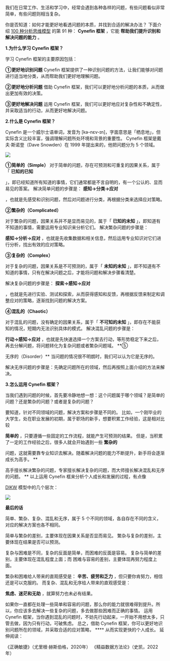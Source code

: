 我们在日常工作、生活和学习中，经常会遇到各种各样的问题，有些问题看似非常简单，有些问题则相当复杂。

你是否知道：如何才能更好地看透问题的本质，并找到合适的解决办法？  下面介绍 [100 种分析思维模型](https://mp.weixin.qq.com/mp/appmsgalbum?__biz=MzA4ODE2OTIxMw==&action=getalbum&album_id=1701638273011351554#wechat_redirect) 的第 91 种： **Cynefin 框架** ，它能 **帮助我们提升识别和解决问题的能力** 。

**1.为什么学习 Cynefin 框架？**

学习 Cynefin 框架的主要原因包括： 

**①更好地识别问题** Cynefin 框架提供了一种识别问题的方法，让我们能够对问题进行适当地分类，从而帮助我们更好地理解问题。 

**②更好地分析问题** 借助 Cynefin 框架，我们可以更好地分析问题的本质，从而做出更加有效的决策。 

**③更好地解决问题** 运用 Cynefin 框架，我们可以更好地应对复杂性和不确定性，并采取适当的行动，从而更好地解决问题。

**2.什么是 Cynefin 框架？**

 Cynefin 是一个威尔士语单词，发音为 [kə-nɛv-ɪn]，字面意思是「栖息地」，但实际含义比较丰富，强调理解问题所处环境和背景的重要性。  Cynefin 框架是戴夫·斯诺登（Dave Snowden）在 1999 年提出来的，他把问题分为 5 个领域。

![](https://mmbiz.qpic.cn/mmbiz_png/giaycic3UNwo3heDMGulTc9pC6JT2PkWlH0QEvTUkxCuAk3jiaCrmhicQAjUvIfaiads9gN2alYN6wh1ebBrrkx4edg/640?wx_fmt=png&from=appmsg) 

**①简单的（Simple）** 对于简单的问题，存在可预测和可重复的因果关系，属于「 **已知的已知**

」，即已经知道所有知道的事情，它们通常都是不言自明的，有一个公认的、显而易见的答案。  解决简单问题的步骤是： **感知→分类→应对**

，也就是先感受和识别问题，然后对问题进行分类，再根据分类来选择应对策略。 

**②繁杂的（Complicated）**

对于繁杂的问题，因果关系并不是显而易见的，属于「 **已知的未知** 」，即知道有不知道的事情，需要运用专业知识来分析它们。  解决繁杂问题的步骤是：

**感知→分析→应对** ，也就是先收集数据和相关信息，然后运用专业知识对它们进行分析，找出有效的应对策略。 

**③复杂的（Complex）**

对于复杂的问题，因果关系是不可预测的，属于「 **未知的未知** 」，即不知道有不知道的事情，只有在解决问题之后，才能将问题和解决步骤看清楚。

解决复杂问题的步骤是： **探索→感知→应对**

，也就是先进行实验、测试和探索，从而获得感知和反馈，再根据反馈来制定和调整应对的策略，逐渐找到问题的解决方案。 

**④混乱的（Chaotic）**

对于混乱的问题，没有确定的因果关系，属于「 **不可知的未知** 」，即存在不能获知的情况，短期内无法识别具体的模式。  解决混乱问题的步骤是：

**行动→感知→应对** ，也就是先快速选择一个方案去行动，等形势稳定下来之后，再去分解问题，将问题转化为复杂问题或者繁杂问题域。  **⑤

无序的（Disorder）** 当问题的情况很不明朗时，我们可以认为它是无序的。

解决无序问题的步骤是：先确定问题所在的领域，然后再按照上面介绍的方法来解决。

**3.怎么运用 Cynefin 框架？**

当我们遇到问题的时候，首先要冷静地想一想：这个问题属于哪个领域？是简单的问题？还是繁杂的问题？或者是复杂的问题？

要知道，针对不同领域的问题，解决方案和步骤是不同的。  比如，一个刚毕业的大学生，处在职业发展的初期，属于职场的新手，想要积累工作经验，这是相对比较

**简单的** ，只要遵循一些固定的工作流程，就能产生可预测的结果。  但是，当积累了一定的工作经验之后，很多人就会开始遇到一些 **繁杂的**

问题，这就需要靠专业知识去解决。随着解决问题的能力不断提升，新手将会逐渐成长为高手。  **

高手擅长解决繁杂的问题，专家擅长解决复杂的问题，而大师擅长解决混乱和无序的问题。  ** 以上运用 Cynefin 框来分析个人成长和发展的过程，有点像

[DIKW](https://mp.weixin.qq.com/s?__biz=MzA4ODE2OTIxMw==&mid=2653481106&idx=1&sn=34818d71e37a146e8c131479898d9d90&scene=21#wechat_redirect) 模型中的几个层次：

![](https://mmbiz.qpic.cn/mmbiz_png/giaycic3UNwo3heDMGulTc9pC6JT2PkWlHLW8xkmM50FjORKZ62qNMfaMcoKS55VGlS7MESUtLXiaDQDsJayPX25w/640?wx_fmt=png&from=appmsg) 

**最后的话**

 简单、繁杂、复杂、混乱和无序，属于 5 个不同的领域，各自存在不同的含义，对应的解决方案也各不相同。

简单与繁杂的差别，主要体现在因果关系是否显而易见。  繁杂与复杂的差别，主要体现在结果是否可以预测。

复杂与困难是不同，复杂的反面是简单，而困难的反面是容易。  复杂与简单的差别，主要体现在混乱程度上面；而  困难与容易的差别，主要体现再努力程度上面。

繁杂和困难给人带来的直观感受是：  **辛苦、疲劳和乏力** ，但只要你肯努力，相信还是可以克服的。  而复杂、混乱和无序给人带来的直观感受是：

**焦虑、迷茫和无助** ，就算努力也未必有结果。  

如果你一直都在处理一些简单和容易的问题，那么你的能力就很难得到提升。所以，你应该多去解决一些复杂的问题，多去做那些困难而正确的事情。  运用 Cynefin 框架，当你遇到混乱的问题时，不妨先行动起来，一开始不用想太多，只管去做，因为只有行动，可破焦虑。  总之，借助 Cynefin 框架，你可以更好地识别问题所在的领域，并采取合适的应对策略， **** 从而实现更快的个人成长。  延伸阅读：

《正确敏捷》（尤里根·赫斯伯格，2020年）  《精益数据方法论》（史凯，2022年）